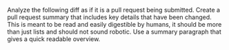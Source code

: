 Analyze the following diff as if it is a pull request being submitted. Create a pull request summary that includes key details 
that have been changed. This is meant to be read and easily digestible by humans, it should be 
more than just lists and should not sound robotic. Use a summary paragraph that gives a quick readable overview.